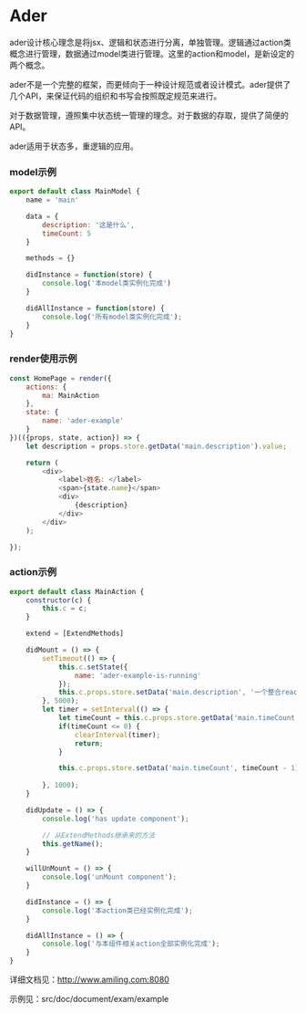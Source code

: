 # Ader

ader设计核心理念是将jsx、逻辑和状态进行分离，单独管理。逻辑通过action类概念进行管理，数据通过model类进行管理。这里的action和model，是新设定的两个概念。

ader不是一个完整的框架，而更倾向于一种设计规范或者设计模式。ader提供了几个API，来保证代码的组织和书写会按照既定规范来进行。

对于数据管理，遵照集中状态统一管理的理念。对于数据的存取，提供了简便的API。

ader适用于状态多，重逻辑的应用。

### model示例

```js
export default class MainModel {
    name = 'main'

    data = {
        description: '这是什么',
        timeCount: 5
    }

    methods = {}

    didInstance = function(store) {
        console.log('本model类实例化完成')
    }

    didAllInstance = function(store) {
        console.log('所有model类实例化完成');
    }
}
```

### render使用示例

```js
const HomePage = render({
    actions: {
        ma: MainAction
    },
    state: {
        name: 'ader-example'
    }
})(({props, state, action}) => {
    let description = props.store.getData('main.description').value;

    return (
        <div>
            <label>姓名: </label>
            <span>{state.name}</span>
            <div>
                {description}
            </div>
        </div>
    );

});
```

### action示例
```js
export default class MainAction {
    constructor(c) {
        this.c = c;
    }

    extend = [ExtendMethods]

    didMount = () => {
        setTimeout(() => {
            this.c.setState({
                name: 'ader-example-is-running'
            });
            this.c.props.store.setData('main.description', '一个整合react的框架');
        }, 5000);
        let timer = setInterval(() => {
            let timeCount = this.c.props.store.getData('main.timeCount').value;
            if(timeCount <= 0) {
                clearInterval(timer);
                return;
            }

            this.c.props.store.setData('main.timeCount', timeCount - 1);
            
        }, 1000);
    }

    didUpdate = () => {
        console.log('has update component');

        // 从ExtendMethods继承来的方法
        this.getName();
    }

    willUnMount = () => {
        console.log('unMount component');
    }

    didInstance = () => {
        console.log('本action类已经实例化完成');
    }

    didAllInstance = () => {
        console.log('与本组件相关action全部实例化完成');
    }
}
```

详细文档见：http://www.amiling.com:8080

示例见：src/doc/document/exam/example
